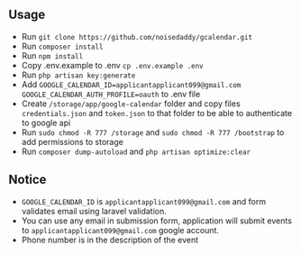 ## Usage
- Run `git clone https://github.com/noisedaddy/gcalendar.git` 
- Run `composer install` 
- Run `npm install`
- Copy .env.example to .env `cp .env.example .env`
- Run `php artisan key:generate`
- Add `GOOGLE_CALENDAR_ID=applicantapplicant099@gmail.com
       GOOGLE_CALENDAR_AUTH_PROFILE=oauth` to .env file
- Create `/storage/app/google-calendar` folder and copy files `credentials.json` and `token.json` to that folder to be able to authenticate to google api
- Run `sudo chmod -R 777 /storage` and `sudo chmod -R 777 /bootstrap` to add permissions to storage 
- Run `composer dump-autoload` and `php artisan optimize:clear`
## Notice
- `GOOGLE_CALENDAR_ID` is `applicantapplicant099@gmail.com` and form validates email using laravel validation. 
- You can use any email in submission form, application will submit events to `applicantapplicant099@gmail.com` google account.
- Phone number is in the description of the event
